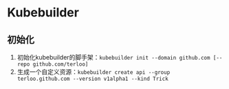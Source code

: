 # Kubebuilder

## 初始化
1. 初始化kubebuilder的脚手架：`kubebuilder init --domain github.com [--repo github.com/terloo]`
2. 生成一个自定义资源：`kubebuilder create api --group terloo.github.com --version v1alpha1 --kind Trick`

